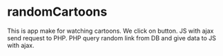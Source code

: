 # randomCartoons
This is app make for watching cartoons.
We click on button. 
JS with ajax send request to PHP. 
PHP query random link from DB and give data to JS with ajax.
